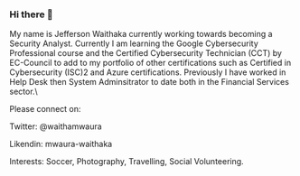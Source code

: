 ### Hi there 👋
My name is Jefferson Waithaka currently working towards becoming a Security Analyst.
Currently I am learning the Google Cybersecurity Professional course and the Certified Cybersecurity Technician (CCT) by EC-Council to add to my portfolio of other certifications such as Certified in Cybersecurity (ISC)2 and Azure certifications.
Previously I have worked in Help Desk then System Adminsitrator to date both in the Financial Services sector.\

Please connect on:

Twitter: @waithamwaura

Likendin: mwaura-waithaka

Interests: Soccer, Photography, Travelling, Social Volunteering.

<!--
**mwaosh/mwaosh** is a ✨ _special_ ✨ repository because its `README.md` (this file) appears on your GitHub profile.

Here are some ideas to get you started:

- 🔭 I’m currently working on ...
- 🌱 I’m currently learning ...
- 👯 I’m looking to collaborate on ...
- 🤔 I’m looking for help with ...
- 💬 Ask me about ...
- 📫 How to reach me: ...
- 😄 Pronouns: ...
- ⚡ Fun fact: ...
-->
